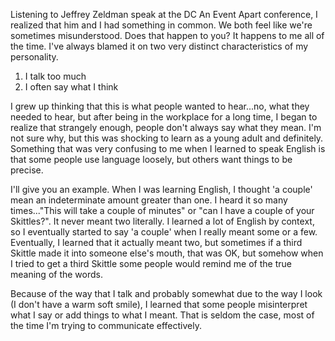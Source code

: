 Listening to Jeffrey Zeldman speak at the DC An Event Apart conference, I realized that him and I had something in common. We both feel like we're sometimes misunderstood. Does that happen to you? It happens to me all of the time. I've always blamed it on two very distinct characteristics of my personality. 

1. I talk too much
2. I often say what I think

I grew up thinking that this is what people wanted to hear...no, what they needed to hear, but after being in the workplace for a long time, I began to realize that strangely enough, people don't always say what they mean. I'm not sure why, but this was shocking to learn as a young adult and definitely. Something that was very confusing to me when I learned to speak English is that some people use language loosely, but others want things to be precise. 

I'll give you an example. When I was learning English, I thought 'a couple' mean an indeterminate amount greater than one. I heard it so many times..."This will take a couple of minutes" or "can I have a couple of your Skittles?". It never meant two literally. I learned a lot of English by context, so I eventually started to say 'a couple' when I really meant some or a few. Eventually, I learned that it actually meant two, but sometimes if a third Skittle made it into someone else's mouth, that was OK, but somehow when I tried to get a third Skittle some people would remind me of the true meaning of the words.

Because of the way that I talk and probably somewhat due to the way I look (I don't have a warm soft smile), I learned that some people misinterpret what I say or add things to what I meant. That is seldom the case, most of the time I'm trying to communicate effectively.